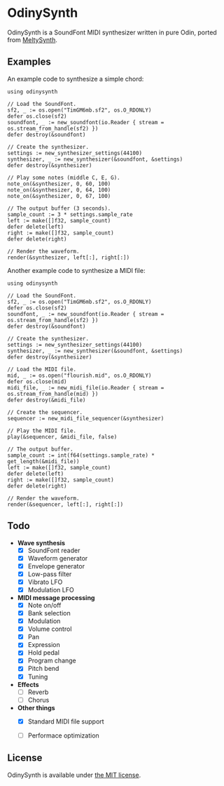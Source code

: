 # OdinySynth

OdinySynth is a SoundFont MIDI synthesizer written in pure Odin, ported from [MeltySynth](https://github.com/sinshu/meltysynth).



## Examples

An example code to synthesize a simple chord:

```odin
using odinysynth

// Load the SoundFont.
sf2, _ := os.open("TimGM6mb.sf2", os.O_RDONLY)
defer os.close(sf2)
soundfont, _ := new_soundfont(io.Reader { stream = os.stream_from_handle(sf2) })
defer destroy(&soundfont)

// Create the synthesizer.
settings := new_synthesizer_settings(44100)
synthesizer, _ := new_synthesizer(&soundfont, &settings)
defer destroy(&synthesizer)

// Play some notes (middle C, E, G).
note_on(&synthesizer, 0, 60, 100)
note_on(&synthesizer, 0, 64, 100)
note_on(&synthesizer, 0, 67, 100)

// The output buffer (3 seconds).
sample_count := 3 * settings.sample_rate
left := make([]f32, sample_count)
defer delete(left)
right := make([]f32, sample_count)
defer delete(right)

// Render the waveform.
render(&synthesizer, left[:], right[:])
```

Another example code to synthesize a MIDI file:

```odin
using odinysynth

// Load the SoundFont.
sf2, _ := os.open("TimGM6mb.sf2", os.O_RDONLY)
defer os.close(sf2)
soundfont, _ := new_soundfont(io.Reader { stream = os.stream_from_handle(sf2) })
defer destroy(&soundfont)

// Create the synthesizer.
settings := new_synthesizer_settings(44100)
synthesizer, _ := new_synthesizer(&soundfont, &settings)
defer destroy(&synthesizer)

// Load the MIDI file.
mid, _ := os.open("flourish.mid", os.O_RDONLY)
defer os.close(mid)
midi_file, _ := new_midi_file(io.Reader { stream = os.stream_from_handle(mid) })
defer destroy(&midi_file)

// Create the sequencer.
sequencer := new_midi_file_sequencer(&synthesizer)

// Play the MIDI file.
play(&sequencer, &midi_file, false)

// The output buffer.
sample_count := int(f64(settings.sample_rate) * get_length(&midi_file))
left := make([]f32, sample_count)
defer delete(left)
right := make([]f32, sample_count)
defer delete(right)

// Render the waveform.
render(&sequencer, left[:], right[:])
```



## Todo

* __Wave synthesis__
    - [x] SoundFont reader
    - [x] Waveform generator
    - [x] Envelope generator
    - [x] Low-pass filter
    - [x] Vibrato LFO
    - [x] Modulation LFO
* __MIDI message processing__
    - [x] Note on/off
    - [x] Bank selection
    - [x] Modulation
    - [x] Volume control
    - [x] Pan
    - [x] Expression
    - [x] Hold pedal
    - [x] Program change
    - [x] Pitch bend
    - [x] Tuning
* __Effects__
    - [ ] Reverb
    - [ ] Chorus
* __Other things__
    - [x] Standard MIDI file support
    - [ ] Performace optimization



## License

OdinySynth is available under [the MIT license](LICENSE.txt).
